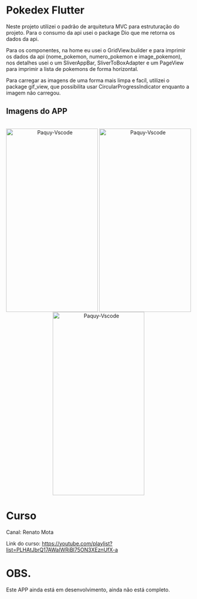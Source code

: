 # Pokedex Flutter

Neste projeto utilizei o padrão de arquitetura MVC para estruturação do projeto. Para o consumo da api usei o package Dio que me retorna os dados da api.

Para os componentes, na home eu usei o GridView.builder e para imprimir os dados da api (nome_pokemon, numero_pokemon e image_pokemon), nos detalhes usei o um SliverAppBar, SliverToBoxAdapter e um PageView para imprimir a lista de pokemons de forma horizontal. 

Para carregar as imagens de uma forma mais limpa e facíl, utilizei o package gif_view, que possibilita usar CircularProgressIndicator enquanto a imagem não carregou.

## Imagens do APP

<div style="display: inline_block", align="center"><br>
  <img align="center" alt="Paquy-Vscode" height="500" width="250" 
     src="https://user-images.githubusercontent.com/83305912/192593659-5087e73f-c062-4f99-aca0-f35ea1b951fd.jpg" />
  <img align="center" alt="Paquy-Vscode" height="500" width="250" 
     src="https://user-images.githubusercontent.com/83305912/192593658-5ade970f-bf41-4c97-8b10-9a919fa84e51.jpg" />
  <img align="center" alt="Paquy-Vscode" height="500" width="250" 
     src="https://user-images.githubusercontent.com/83305912/192593651-bc7479af-cf91-438f-95db-75ffde0179aa.jpg" />
  </div>

# Curso 

Canal: Renato Mota

Link do curso: https://youtube.com/playlist?list=PLHAtJbrQ17AWaIWRiBl75ON3XEznUfX-a

# OBS.
Este APP ainda está em desenvolvimento, ainda não está completo.
